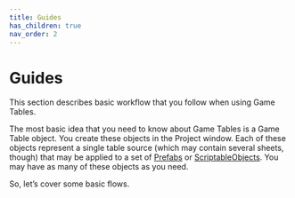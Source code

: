 ```yaml
---
title: Guides
has_children: true
nav_order: 2
---
```

# Guides
This section describes basic workflow that you follow when using Game Tables.

The most basic idea that you need to know about Game Tables is a Game Table object. You create these objects in the Project window. Each of these objects represent a single table source (which may contain several sheets, though) that may be applied to a set of [Prefabs](https://docs.unity3d.com/Manual/Prefabs.html) or [ScriptableObjects](https://docs.unity3d.com/Manual/class-ScriptableObject.html). You may have as many of these objects as you need.

So, let’s cover some basic flows.
